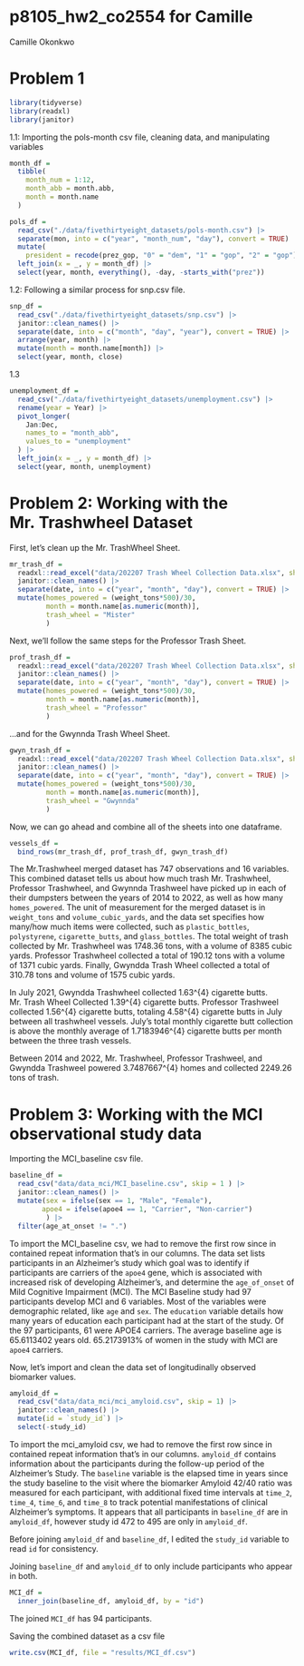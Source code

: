 p8105_hw2_co2554 for Camille
================
Camille Okonkwo

# Problem 1

``` r
library(tidyverse)
library(readxl)
library(janitor)
```

1.1: Importing the pols-month csv file, cleaning data, and manipulating
variables

``` r
month_df = 
  tibble(
    month_num = 1:12,
    month_abb = month.abb,
    month = month.name
  )

pols_df = 
  read_csv("./data/fivethirtyeight_datasets/pols-month.csv") |>
  separate(mon, into = c("year", "month_num", "day"), convert = TRUE) |>
  mutate(
    president = recode(prez_gop, "0" = "dem", "1" = "gop", "2" = "gop")) |>
  left_join(x = _, y = month_df) |> 
  select(year, month, everything(), -day, -starts_with("prez")) 
```

1.2: Following a similar process for snp.csv file.

``` r
snp_df =
  read_csv("./data/fivethirtyeight_datasets/snp.csv") |>
  janitor::clean_names() |>
  separate(date, into = c("month", "day", "year"), convert = TRUE) |>
  arrange(year, month) |>
  mutate(month = month.name[month]) |>
  select(year, month, close) 
```

1.3

``` r
unemployment_df = 
  read_csv("./data/fivethirtyeight_datasets/unemployment.csv") |>
  rename(year = Year) |>
  pivot_longer(
    Jan:Dec, 
    names_to = "month_abb",
    values_to = "unemployment"
  ) |> 
  left_join(x = _, y = month_df) |> 
  select(year, month, unemployment)
```

# Problem 2: Working with the Mr. Trashwheel Dataset

First, let’s clean up the Mr. TrashWheel Sheet.

``` r
mr_trash_df =
  readxl::read_excel("data/202207 Trash Wheel Collection Data.xlsx", sheet = "Mr. Trash Wheel", range = "A2:N549") |>
  janitor::clean_names() |>
  separate(date, into = c("year", "month", "day"), convert = TRUE) |>
  mutate(homes_powered = (weight_tons*500)/30, 
         month = month.name[as.numeric(month)],
         trash_wheel = "Mister"
         )
```

Next, we’ll follow the same steps for the Professor Trash Sheet.

``` r
prof_trash_df =
  readxl::read_excel("data/202207 Trash Wheel Collection Data.xlsx", sheet = "Professor Trash Wheel", range = "A2:M96") |>
  janitor::clean_names() |>
  separate(date, into = c("year", "month", "day"), convert = TRUE) |>
  mutate(homes_powered = (weight_tons*500)/30,
         month = month.name[as.numeric(month)],
         trash_wheel = "Professor"
         )
```

…and for the Gwynnda Trash Wheel Sheet.

``` r
gwyn_trash_df =
  readxl::read_excel("data/202207 Trash Wheel Collection Data.xlsx", sheet = "Gwynnda Trash Wheel", range = "A2:J108") |>
  janitor::clean_names() |>
  separate(date, into = c("year", "month", "day"), convert = TRUE) |>
  mutate(homes_powered = (weight_tons*500)/30, 
         month = month.name[as.numeric(month)],
         trash_wheel = "Gwynnda"
         )
```

Now, we can go ahead and combine all of the sheets into one dataframe.

``` r
vessels_df =
  bind_rows(mr_trash_df, prof_trash_df, gwyn_trash_df) 
```

The Mr.Trashwheel merged dataset has 747 observations and 16 variables.
This combined dataset tells us about how much trash Mr. Trashwheel,
Professor Trashwheel, and Gwynnda Trashweel have picked up in each of
their dumpsters between the years of 2014 to 2022, as well as how many
`homes_powered`. The unit of measurement for the merged dataset is in
`weight_tons` and `volume_cubic_yards`, and the data set specifies how
many/how much items were collected, such as `plastic_bottles`,
`polystyrene`, `cigarette_butts`, and `glass_bottles`. The total weight
of trash collected by Mr. Trashwheel was 1748.36 tons, with a volume of
8385 cubic yards. Professor Trashwheel collected a total of 190.12 tons
with a volume of 1371 cubic yards. Finally, Gwyndda Trash Wheel
collected a total of 310.78 tons and volume of 1575 cubic yards.

In July 2021, Gwyndda Trashwheel collected 1.63^{4} cigarette butts.
Mr. Trash Wheel Collected 1.39^{4} cigarette butts. Professor Trashweel
collected 1.56^{4} cigarette butts, totaling 4.58^{4} cigarette butts in
July between all trashwheel vessels. July’s total monthly cigarette butt
collection is above the monthly average of 1.7183946^{4} cigarette butts
per month between the three trash vessels.

Between 2014 and 2022, Mr. Trashwheel, Professor Trashweel, and Gwyndda
Trashweel powered 3.7487667^{4} homes and collected 2249.26 tons of
trash.

# Problem 3: Working with the MCI observational study data

Importing the MCI_baseline csv file.

``` r
baseline_df =
  read_csv("data/data_mci/MCI_baseline.csv", skip = 1 ) |>
  janitor::clean_names() |>
  mutate(sex = ifelse(sex == 1, "Male", "Female"),
        apoe4 = ifelse(apoe4 == 1, "Carrier", "Non-carrier") 
         ) |>
  filter(age_at_onset != ".")
```

To import the MCI_baseline csv, we had to remove the first row since in
contained repeat information that’s in our columns. The data set lists
participants in an Alzheimer’s study which goal was to identify if
participants are carriers of the `apoe4` gene, which is associated with
increased risk of developing Alzheimer’s, and determine the
`age_of_onset` of Mild Cognitive Impairment (MCI). The MCI Baseline
study had 97 participants develop MCI and 6 variables. Most of the
variables were demographic related, like `age` and `sex`. The
`education` variable details how many years of education each
participant had at the start of the study. Of the 97 participants, 61
were APOE4 carriers. The average baseline age is 65.6113402 years old.
65.2173913% of women in the study with MCI are `apoe4` carriers.

Now, let’s import and clean the data set of longitudinally observed
biomarker values.

``` r
amyloid_df =
  read_csv("data/data_mci/mci_amyloid.csv", skip = 1) |>
  janitor::clean_names() |>
  mutate(id = `study_id`) |>
  select(-study_id)
```

To import the mci_amyloid csv, we had to remove the first row since in
contained repeat information that’s in our columns. `amyloid_df`
contains information about the participants during the follow-up period
of the Alzheimer’s Study. The `baseline` variable is the elapsed time in
years since the study baseline to the visit where the biomarker Amyloid
42/40 ratio was measured for each participant, with additional fixed
time intervals at `time_2`, `time_4`, `time_6`, and `time_8` to track
potential manifestations of clinical Alzheimer’s symptoms. It appears
that all participants in `baseline_df` are in `amyloid_df`, however
study id 472 to 495 are only in `amyloid_df`.

Before joining `amyloid_df` and `baseline_df`, I edited the `study_id`
variable to read `id` for consistency.

Joining `baseline_df` and `amyloid_df` to only include participants who
appear in both.

``` r
MCI_df =
  inner_join(baseline_df, amyloid_df, by = "id")
```

The joined `MCI_df` has 94 participants.

Saving the combined dataset as a csv file

``` r
write.csv(MCI_df, file = "results/MCI_df.csv")
```
